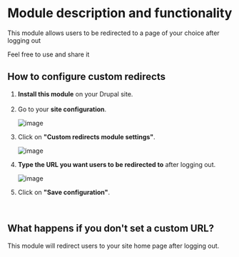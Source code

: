 <h1>Module description and functionality</h1>
<p>This module allows users to be redirected to a page of your choice after logging out</p>
<p>Feel free to use and share it</p>
<h2>How to configure custom redirects</h2>
<ol>
  <li><b>Install this module</b> on your Drupal site.</li>
  <br>
  <li>Go to your <b>site configuration</b>.</li>

  ![image](https://github.com/user-attachments/assets/0f40c4d2-661b-4812-bbf0-26e79cdec4c8)
  
  <li>Click on <b>"Custom redirects module settings"</b>.</li>
  
  ![image](https://github.com/user-attachments/assets/b920192f-68dc-41d7-ae97-115bb745b958)
  
  <li><b>Type the URL you want users to be redirected to</b> after logging out.</li>

  ![image](https://github.com/user-attachments/assets/8864a94b-1981-408a-88c6-5ff148a7ad3f)

  <li>Click on <b>"Save configuration"</b>.</li>
</ol>
<br>
<h2>What happens if you don't set a custom URL?</h2>
<p>This module will redirect users to your site home page after logging out.</p>
